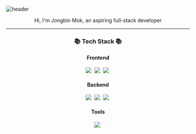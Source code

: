 ![header](https://capsule-render.vercel.app/api?type=waving&color=&height=300&section=header&text=Welcome!&fontSize=90&animation=blink&&fontColor=ffffff)

<p align="center">
  Hi, I'm Jongbin Mok, an aspiring full-stack developer<br>
</p>
<hr>

<h3 align="center">📚 Tech Stack 📚</h3>
<div align="center">
  <h4>Frontend</h4>
  <img src="https://img.shields.io/badge/Svelte-FF3E00?style=flat-square&logo=Svelte&logoColor=white"/>&nbsp;
  <img src="https://img.shields.io/badge/Next.js-000000?style=flat-square&logo=Next.js&logoColor=white"/>&nbsp;
  <img src="https://img.shields.io/badge/TailwindCss-06B6D4?style=flat-square&logo=TailwindCss&logoColor=white"/>&nbsp;
  <br>
  <h4>Backend</h4>
  <img src="https://img.shields.io/badge/Node.js-339933?style=flat-square&logo=Node.js&logoColor=white"/>&nbsp;
  <img src="https://img.shields.io/badge/Express-000000?style=flat-square&logo=Express&logoColor=white"/>&nbsp;
  <img src="https://img.shields.io/badge/Mysql-E6B91E?style=flat-square&logo=MySql&logoColor=white"/>&nbsp;
  <br>
  <h4>Tools</h4>
  <img src="https://img.shields.io/badge/Git-F05032?style=flat-square&logo=Git&logoColor=white"/>&nbsp;
</div>
